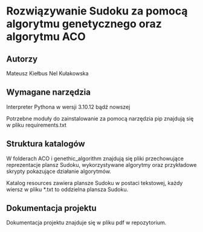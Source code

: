 # Rozwiązywanie Sudoku za pomocą algorytmu genetycznego oraz algorytmu ACO

## Autorzy

Mateusz Kiełbus
Nel Kułakowska

## Wymagane narzędzia

Interpreter Pythona w wersji 3.10.12 bądź nowszej

Potrzebne moduły do zainstalowanie za pomocą narzędzia pip znajdują się w pliku requirements.txt

## Struktura katalogów

W folderach ACO i genethic_algorithm znajdują się pliki przechowujące reprezentacje plansz Sudoku, wykorzystywane algorytmy oraz przykładowe skrypty pokazujące działanie algorytmów.

Katalog resources zawiera plansze Sudoku w postaci tekstowej, każdy wiersz w pliku *.txt to oddzielna plansza Sudoku.

## Dokumentacja projektu

Dokumentacja projektu znajduje się w pliku pdf w repozytorium.